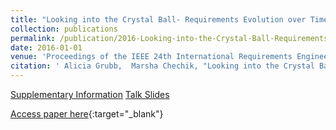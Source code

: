 ```yaml
---
title: "Looking into the Crystal Ball- Requirements Evolution over Time"
collection: publications
permalink: /publication/2016-Looking-into-the-Crystal-Ball-Requirements-Evolution-over-Time
date: 2016-01-01
venue: 'Proceedings of the IEEE 24th International Requirements Engineering Conference RE'
citation: ' Alicia Grubb,  Marsha Chechik, "Looking into the Crystal Ball- Requirements Evolution over Time." Proceedings of the IEEE 24th International Requirements Engineering Conference RE, 2016.'
---
```

[Supplementary Information](http://www.cs.toronto.edu/~amgrubb/archive/RE16-Supplement/) [Talk Slides](http://www.cs.toronto.edu/~amgrubb/archive/RE16-Talk.pdf)

[Access paper here](http://www.cs.toronto.edu/~amgrubb/archive/RE16.pdf){:target="_blank"}
